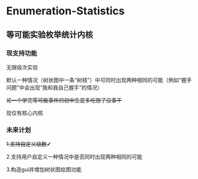 # Enumeration-Statistics
## 等可能实验枚举统计内核  
### 现支持功能
无限级次实验

默认一种情况（树状图中一条“树枝”）中可同时出现两种相同的可能（例如“握手问题”中会出现“我和我自己握手”的情况）

~~论一个学完等可能事件的初中生是多吃饱了没事干~~

现仅有核心内核
### 未来计划
~~1.支持自定义级数~~✔

2.支持用户自定义一种情况中是否同时出现两种相同的可能

3.构造gui并增加树状图绘图功能
